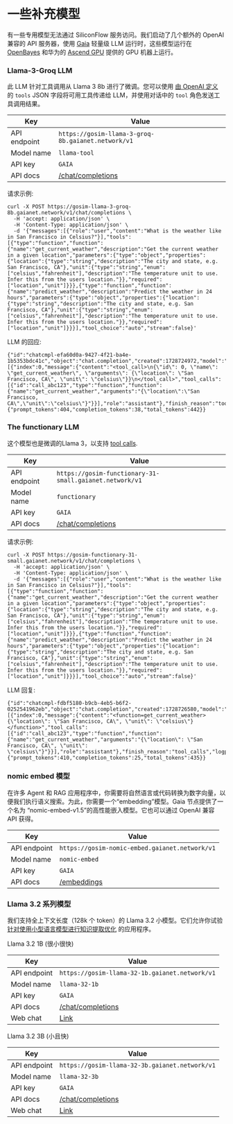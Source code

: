 # 一些补充模型

有一些专用模型无法通过 SiliconFlow 服务访问。我们启动了几个额外的 OpenAI 兼容的 API 服务器，使用 [Gaia](https://github.com/GaiaNet-AI/gaianet-node) 轻量级 LLM 运行时，这些模型运行在 [OpenBayes](https://openbayes.com/) 和华为的 [Ascend GPU](https://ascend.github.io/docs/sources/ascend/quick_install.html) 提供的 GPU 机器上运行。

### Llama-3-Groq LLM

此 LLM 针对工具调用从 Llama 3 8b 进行了微调。您可以使用 [由 OpenAI 定义](https://platform.openai.com/docs/guides/function-calling) 的 `tools` JSON 字段将可用工具传递给 LLM，并使用对话中的 `tool` 角色发送工具调用结果。

|  Key | Value |
| ------------- | ------------- |
| API endpoint  | `https://gosim-llama-3-groq-8b.gaianet.network/v1`  |
| Model name  | `llama-tool`  |
| API key | `GAIA` |
| API docs | [/chat/completions](https://platform.openai.com/docs/api-reference/chat/create) |

请求示例:

```
curl -X POST https://gosim-llama-3-groq-8b.gaianet.network/v1/chat/completions \
  -H 'accept: application/json' \
  -H 'Content-Type: application/json' \
  -d '{"messages":[{"role":"user","content":"What is the weather like in San Francisco in Celsius?"}],"tools":[{"type":"function","function":{"name":"get_current_weather","description":"Get the current weather in a given location","parameters":{"type":"object","properties":{"location":{"type":"string","description":"The city and state, e.g. San Francisco, CA"},"unit":{"type":"string","enum":["celsius","fahrenheit"],"description":"The temperature unit to use. Infer this from the users location."}},"required":["location","unit"]}}},{"type":"function","function":{"name":"predict_weather","description":"Predict the weather in 24 hours","parameters":{"type":"object","properties":{"location":{"type":"string","description":"The city and state, e.g. San Francisco, CA"},"unit":{"type":"string","enum":["celsius","fahrenheit"],"description":"The temperature unit to use. Infer this from the users location."}},"required":["location","unit"]}}}],"tool_choice":"auto","stream":false}'
```

LLM 的回应:

```
{"id":"chatcmpl-efa60d0a-9427-4f21-ba4e-1b5353bdc41c","object":"chat.completion","created":1728724972,"model":"llama","choices":[{"index":0,"message":{"content":"<tool_call>\n{\"id\": 0, \"name\": \"get_current_weather\", \"arguments\": {\"location\": \"San Francisco, CA\", \"unit\": \"celsius\"}}\n</tool_call>","tool_calls":[{"id":"call_abc123","type":"function","function":{"name":"get_current_weather","arguments":"{\"location\":\"San Francisco, CA\",\"unit\":\"celsius\"}"}}],"role":"assistant"},"finish_reason":"tool_calls","logprobs":null}],"usage":{"prompt_tokens":404,"completion_tokens":38,"total_tokens":442}}
```

### The functionary LLM

这个模型也是微调的Llama 3，以支持 [tool calls](https://platform.openai.com/docs/guides/function-calling).

|  Key | Value |
| ------------- | ------------- |
| API endpoint  | `https://gosim-functionary-31-small.gaianet.network/v1`  |
| Model name  | `functionary`  |
| API key | `GAIA` |
| API docs | [/chat/completions](https://platform.openai.com/docs/api-reference/chat/create) |

请求示例:

```
curl -X POST https://gosim-functionary-31-small.gaianet.network/v1/chat/completions \
  -H 'accept: application/json' \
  -H 'Content-Type: application/json' \
  -d '{"messages":[{"role":"user","content":"What is the weather like in San Francisco in Celsius?"}],"tools":[{"type":"function","function":{"name":"get_current_weather","description":"Get the current weather in a given location","parameters":{"type":"object","properties":{"location":{"type":"string","description":"The city and state, e.g. San Francisco, CA"},"unit":{"type":"string","enum":["celsius","fahrenheit"],"description":"The temperature unit to use. Infer this from the users location."}},"required":["location","unit"]}}},{"type":"function","function":{"name":"predict_weather","description":"Predict the weather in 24 hours","parameters":{"type":"object","properties":{"location":{"type":"string","description":"The city and state, e.g. San Francisco, CA"},"unit":{"type":"string","enum":["celsius","fahrenheit"],"description":"The temperature unit to use. Infer this from the users location."}},"required":["location","unit"]}}}],"tool_choice":"auto","stream":false}'
```

LLM 回复:

```
{"id":"chatcmpl-fdbf5180-b9cb-4eb5-b6f2-0252541962eb","object":"chat.completion","created":1728726580,"model":"functionary","choices":[{"index":0,"message":{"content":"<function=get_current_weather>{\"location\": \"San Francisco, CA\", \"unit\": \"celsius\"}</function>","tool_calls":[{"id":"call_abc123","type":"function","function":{"name":"get_current_weather","arguments":"{\"location\": \"San Francisco, CA\", \"unit\": \"celsius\"}"}}],"role":"assistant"},"finish_reason":"tool_calls","logprobs":null}],"usage":{"prompt_tokens":410,"completion_tokens":25,"total_tokens":435}}
```

### nomic embed 模型

在许多 Agent 和 RAG 应用程序中，你需要将自然语言或代码转换为数字向量，以便我们执行语义搜索。为此，你需要一个“embedding”模型。Gaia 节点提供了一个名为 “nomic-embed-v1.5”的高性能嵌入模型。它也可以通过 OpenAI 兼容 API 获得。

|  Key | Value |
| ------------- | ------------- |
| API endpoint  | `https://gosim-nomic-embed.gaianet.network/v1`  |
| Model name  | `nomic-embed`  |
| API key | `GAIA` |
| API docs | [/embeddings](https://platform.openai.com/docs/api-reference/embeddings/create) |


### Llama 3.2 系列模型

我们支持全上下文长度（128k 个 token）的 Llama 3.2 小模型。它们允许你试验 [针对使用小型语言模型进行知识提取优化](https://x.com/juntao/status/1828474514801328637) 的应用程序。

Llama 3.2 1B (很小很快)

|  Key | Value |
| ------------- | ------------- |
| API endpoint  | `https://gosim-llama-32-1b.gaianet.network/v1`  |
| Model name  | `llama-32-1b`  |
| API key | `GAIA` |
| API docs | [/chat/completions](https://platform.openai.com/docs/api-reference/chat/create) |
| Web chat | [Link](https://gosim-llama-32-1b.gaianet.network/chatbot-ui/index.html) |

Llama 3.2 3B (小且快)

|  Key | Value |
| ------------- | ------------- |
| API endpoint  | `https://gosim-llama-32-3b.gaianet.network/v1`  |
| Model name  | `llama-32-3b`  |
| API key | `GAIA` |
| API docs | [/chat/completions](https://platform.openai.com/docs/api-reference/chat/create) |
| Web chat | [Link](https://gosim-llama-32-3b.gaianet.network/chatbot-ui/index.html) |
